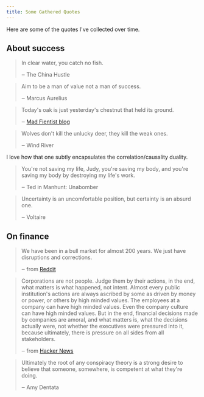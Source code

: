```yaml
---
title: Some Gathered Quotes
---
```


Here are some of the quotes I've collected over time.

## About success

> In clear water, you catch no fish.
>
> ‒ The China Hustle

> Aim to be a man of value not a man of success.
>
> ‒ Marcus Aurelius

> Today's oak is just yesterday's chestnut that held its ground.
>
> ‒ [Mad Fientist blog](https://www.madfientist.com/)

> Wolves don't kill the unlucky deer, they kill the weak ones.
>
> ‒ Wind River

I love how that one subtly encapsulates the correlation/causality duality.

> You're not saving my life, Judy, you're saving my body, and you're saving my body by destroying my life's work.
>
> ‒ Ted in Manhunt: Unabomber

> Uncertainty is an uncomfortable position, but certainty is an absurd one.
>
> ‒ Voltaire

## On finance

> We have been in a bull market for almost 200 years. We just have disruptions and corrections.
>
> ‒ from [Reddit](https://www.reddit.com/r/StockMarket/comments/9fbuoo/if_everyone_thinks_the_bull_market_will_only_last/e5vgich/)

> Corporations are not people.
> Judge them by their actions, in the end, what matters is what happened, not intent.
> Almost every public institution's actions are always ascribed by some as driven by money or power, or others by high minded values.
> The employees at a company can have high minded values.
> Even the company culture can have high minded values.
> But in the end, financial decisions made by companies are amoral, and what matters is, what the decisions actually were, not whether the executives were pressured into it, because ultimately, there is pressure on all sides from all stakeholders.
>
> ‒ from [Hacker News](https://news.ycombinator.com/item?id=18171562)

> Ultimately the root of any conspiracy theory is a strong desire to believe that someone, somewhere, is competent at what they're doing.
>
> ‒ Amy Dentata
